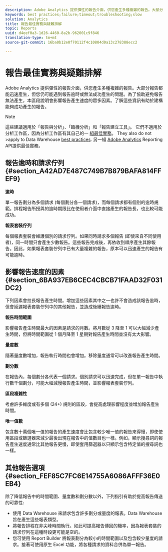 ```yaml
---
description: Adobe Analytics 提供彈性的報告介面，供您產生多種複雜的報告。大部分報告都能迅速產生，但您仍可能遇到報告逾時或無法成功產生的問題。為了協助避免報告無法產生，本區段說明會影響報告產生速度的眾多因素。了解這些資訊有助於建構能夠成功產生的報告。
keywords: best practices;failure;timeout;troubleshooting;slow
solution: Analytics
title: 報告最佳實務與疑難排解
topic: Reports
uuid: d4eef0a3-1d26-4460-8a2b-962001c9f846
translation-type: tm+mt
source-git-commit: 16ba0b12e0f70112f4c10804d0a13c278388ecc2

---
```



# 報告最佳實務與疑難排解

Adobe Analytics 提供彈性的報告介面，供您產生多種複雜的報告。大部分報告都能迅速產生，但您仍可能遇到報告逾時或無法成功產生的問題。為了協助避免報告無法產生，本區段說明會影響報告產生速度的眾多因素。了解這些資訊有助於建構能夠成功產生的報告。

>[!Note]
>這些建議適用於「報告與分析」、「臨機分析」和「報告建立工具」。
>它們不適用於分析工作區，因為分析工作區有其自己的一 [組最佳實務](/help/analyze/analysis-workspace/optimizing-performance.md)。 They also do not &gt;apply to Data Warehouse [best practices](https://marketing.adobe.com/resources/help/en_US/reference/data_warehouse_bp.html). 另一組
>[Adobe Analytics](https://marketing.adobe.com/developer/en_US/get-started/best-practices/c-best-practices) Reporting API提供最佳實務。

## 報告逾時和請求佇列 {#section_A42AD7E487C749B7B879BAFA814FFEF9}

**逾時**

單一報告劃分為多個請求 (每個劃分各一個請求)，而每個請求都有個別的逾時規範。排程報告所授與的逾時期限比在使用者介面中直接產生的報告長，也比較可能成功。

**報表套裝佇列**

每個報表套裝會維護個別的請求佇列。如果同時請求多個報告 (即使來自不同使用者)，同一時間只會產生少數報告。這些報告完成後，再依收到順序產生其餘報告。因此，如果報表套裝佇列中已有大量複雜的報告，原本可以迅速產生的報告有可能逾時。

## 影響報告速度的因素 {#section_6BA937EB6CEC4CBCB71FAAD32F031DC2}

下列因素會拉長報告產生時間。增加這些因素其中之一也許不會造成該報告逾時，但會延遲報表套裝佇列中的其他報告，並造成後續報告逾時。

**報告時間範圍**

影響報告產生時間最大的因素是請求的月數。將月數從 3 降至 1 可以大幅減少產生時間，但將時間範圍從 1 個月降至 1 星期對報告產生時間並沒有太大影響。

**量度數**

隨著量度數增加，報告執行時間也會增加。移除量度通常可以改進報告產生時間。

**劃分數**

在報告內，每個劃分各代表一個請求。個別請求可以迅速完成，但在單一報告中執行數千個劃分，可能大幅減慢報告產生時間，並影響報表套裝佇列。

**區段複雜性**

考慮許多維度或有多個 (24+) 規則的區段，會提高處理影響程度並增加報告產生時間。

**唯一值數**

包含數十萬個唯一值的報告的產生速度會比包含較少唯一值的報告來得慢，即使使用區段或篩選器來減少最後出現在報告中的值數目也一樣。例如，顯示搜尋詞的報告產生速度通常比其他報告更慢，即使套用篩選器以只顯示包含特定值的搜尋詞也一樣。

## 其他報告選項 {#section_FEF85C7FC6E14755A6086AFFF36E0EB4}

除了降低報告中的時間範圍、量度數和劃分數以外，下列指引有助於提高報告傳送的可靠性:

* 使用 Data Warehouse 來請求包含許多劃分或量度的報表。Data Warehouse 旨在產生這些報表類型。
* 將報告排程在非尖峰時間執行。如此可提高報告傳回的機率，因為報表套裝的請求佇列在這種時段更可能是空的。
* 您可使用 Report Builder 將報表劃分為較小的時間範圍以及包含較少量度的請求。接著可使用原生 Excel 功能，將各種請求的資料合併為單一報告。

